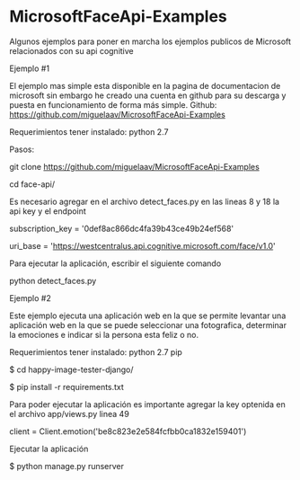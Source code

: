 # MicrosoftFaceApi-Examples
Algunos ejemplos para poner en marcha los ejemplos publicos de Microsoft relacionados con su api cognitive


Ejemplo #1

El ejemplo mas simple esta disponible en la pagina de documentacion de microsoft sin embargo he creado una cuenta en github para su descarga y puesta en funcionamiento de forma más simple. Github: https://github.com/miguelaav/MicrosoftFaceApi-Examples

Requerimientos tener instalado:
python 2.7

Pasos:

git clone https://github.com/miguelaav/MicrosoftFaceApi-Examples

cd face-api/

Es necesario agregar en el archivo detect_faces.py en las lineas 8 y 18  la api key y el endpoint

subscription_key = '0def8ac866dc4fa39b43ce49b24ef568'

uri_base = 'https://westcentralus.api.cognitive.microsoft.com/face/v1.0'

Para ejecutar la aplicación, escribir el siguiente comando

python detect_faces.py

Ejemplo #2

Este ejemplo ejecuta una aplicación web en la que se permite levantar una aplicación web en la que se puede seleccionar una fotografica, determinar la emociones e indicar si la persona esta feliz o no.

Requerimientos tener instalado:
python 2.7
pip

$ cd happy-image-tester-django/

$ pip install -r requirements.txt

Para poder ejecutar la aplicación es importante agregar la key optenida en el archivo app/views.py linea 49

client = Client.emotion('be8c823e2e584fcfbb0ca1832e159401')

Ejecutar la aplicación

$ python manage.py runserver

